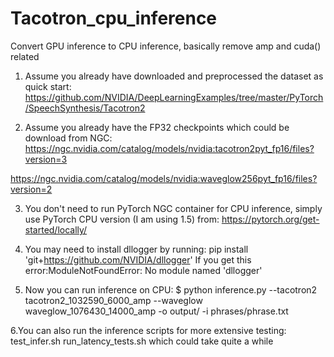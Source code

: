 # Tacotron_cpu_inference
Convert GPU inference to CPU inference, basically remove amp and cuda() related

1. Assume you already have downloaded and preprocessed the dataset as quick start: https://github.com/NVIDIA/DeepLearningExamples/tree/master/PyTorch/SpeechSynthesis/Tacotron2

2. Assume you already have the FP32 checkpoints which could be download from NGC:
 https://ngc.nvidia.com/catalog/models/nvidia:tacotron2pyt_fp16/files?version=3 
 
 https://ngc.nvidia.com/catalog/models/nvidia:waveglow256pyt_fp16/files?version=2
 
3. You don't need to run PyTorch NGC container for CPU inference, simply use PyTorch CPU version (I am using 1.5) from: https://pytorch.org/get-started/locally/

4. You may need to install dllogger by running: pip install 'git+https://github.com/NVIDIA/dllogger'   If you get this error:ModuleNotFoundError: No module named 'dllogger'

5. Now you can run inference on CPU: $ python inference.py --tacotron2 tacotron2_1032590_6000_amp --waveglow waveglow_1076430_14000_amp -o output/ -i phrases/phrase.txt

6.You can also run the inference scripts for more extensive testing: test_infer.sh run_latency_tests.sh which could take quite a while
